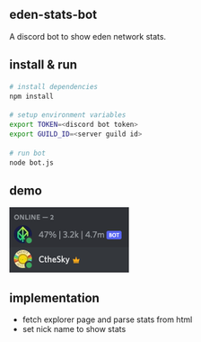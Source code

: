 ## eden-stats-bot
A discord bot to show eden network stats.

## install & run
```bash
# install dependencies
npm install

# setup environment variables
export TOKEN=<discord bot token>
export GUILD_ID=<server guild id>

# run bot
node bot.js
```

## demo
![demo pic](./demo.png)

## implementation
- fetch explorer page and parse stats from html
- set nick name to show stats
